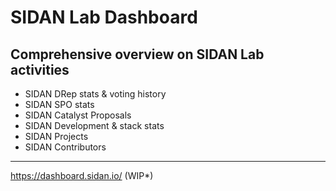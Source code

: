 # SIDAN Lab Dashboard

## Comprehensive overview on SIDAN Lab activities
- SIDAN DRep stats & voting history
- SIDAN SPO stats
- SIDAN Catalyst Proposals
- SIDAN Development & stack stats
- SIDAN Projects
- SIDAN Contributors

---

https://dashboard.sidan.io/ (WIP*)
